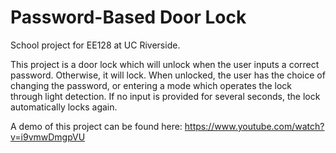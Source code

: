 # Password-Based Door Lock

School project for EE128 at UC Riverside.

This project is a door lock which will unlock when the user inputs a correct password. Otherwise, it will lock. When unlocked, the user has the choice of changing the password, or entering a mode which operates the lock through light detection. If no input is provided for several seconds, the lock automatically locks again.

A demo of this project can be found here: https://www.youtube.com/watch?v=i9vmwDmgpVU
